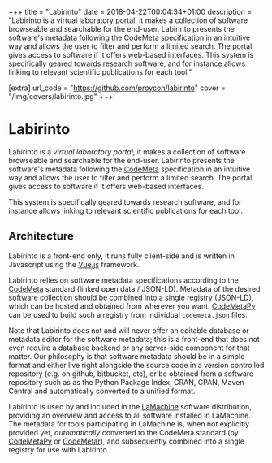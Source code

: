 +++
title = "Labirinto"
date = 2018-04-22T00:04:34+01:00
description = "Labirinto is a virtual laboratory portal, it makes a collection of software browseable and searchable for the end-user. Labirinto presents the software's metadata following the CodeMeta specification in an intuitive way and allows the user to filter and perform a limited search. The portal gives access to software if it offers web-based interfaces.  This system is specifically geared towards research software, and for instance allows linking to relevant scientific publications for each tool."

[extra]
url_code = "https://github.com/proycon/labirinto"
cover = "/img/covers/labirinto.jpg"
+++

# Labirinto

Labirinto is a *virtual laboratory portal*, it makes a collection of software browseable and searchable for the
end-user. Labirinto presents the software's metadata following the [CodeMeta](https://codemeta.github.io) specification
in an intuitive way and allows the user to filter and perform a limited search.  The portal gives access to software if
it offers web-based interfaces.

This system is specifically geared towards research software, and for instance allows linking to relevant scientific publications for each tool.

## Architecture

Labirinto is a front-end only, it runs fully client-side and is written in Javascript using the [Vue.js](https://vuejs.org) framework.

Labirinto relies on software metadata specifications according to the [CodeMeta](https://codemeta.github.io) standard
(linked open data / JSON-LD). Metadata of the desired software collection should be combined into a single registry
(JSON-LD), which can be hosted and obtained from wherever you want. [CodeMetaPy](https://github.com/proycon/codemetapy)
can be used to build such a registry from individual ``codemeta.json`` files.

Note that Labirinto does not and will never offer an editable database or metadata editor for the software metadata;
this is a front-end that does not even require a database backend or any server-side component for that matter. Our
philosophy is that software metadata should be in a simple format and either live right alongside the source code in a
version controlled repository (e.g. on github, bitbucket, etc), or be obtained from a software repository such as as the
Python Package Index, CRAN, CPAN, Maven Central and automatically converted to a unified format.

Labirinto is used by and included in the [LaMachine](https://proycon.github.io/LaMachine) software distribution,
providing an overview and access to all software installed in LaMachine. The metadata for tools participating in
LaMachine is, when not explicitly provided yet, *automatically* converted to the CodeMeta standard (by
[CodeMetaPy](https://github.com/proycon/codemetapy) or [CodeMetar](https://ropensci.github.io/codemetar/)), and
subsequently combined into a single registry for use with Labirinto.

